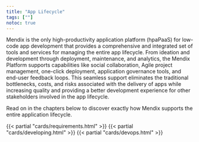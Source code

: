 ```yaml
---
title: "App Lifecycle"
tags: [""]
notoc: true
---
```


Mendix is the only high-productivity application platform (hpaPaaS) for low-code app development that provides a comprehensive and integrated set of tools and services for managing the entire app lifecycle. From ideation and development through deployment, maintenance, and analytics, the Mendix Platform supports capabilities like social collaboration, Agile project management, one-click deployment, application governance tools, and end-user feedback loops. This seamless support eliminates the traditional bottlenecks, costs, and risks associated with the delivery of apps while increasing quality and providing a better development experience for other stakeholders involved in the app lifecycle.

Read on in the chapters below to discover exactly how Mendix supports the entire application lifecycle.

{{< partial "cards/requirements.html" >}}
{{< partial "cards/developing.html" >}}
{{< partial "cards/devops.html" >}}
